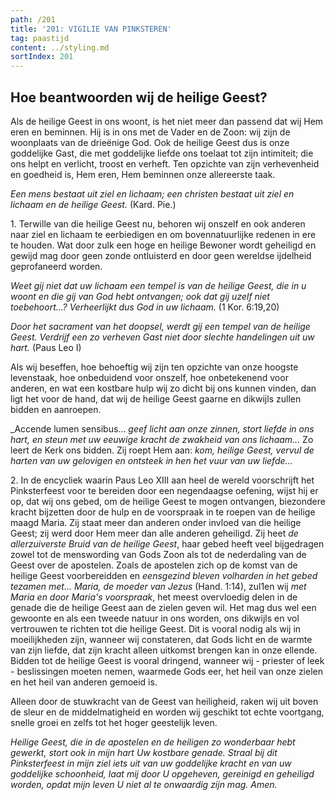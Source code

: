 ```yaml
---
path: /201
title: '201: VIGILIE VAN PINKSTEREN'
tag: paastijd
content: ../styling.md
sortIndex: 201
---
```


## Hoe beantwoorden wij de heilige Geest?

Als de heilige Geest in ons woont, is het niet meer dan passend dat wij Hem eren en beminnen. Hij is in ons met de Vader en de Zoon: wij zijn de woonplaats van de drieënige God. Ook de heilige Geest dus is onze goddelijke Gast, die met goddelijke liefde ons toelaat tot zijn intimiteit; die ons helpt en verlicht, troost en verheft. Ten opzichte van zijn verhevenheid en goedheid is, Hem eren, Hem beminnen onze allereerste taak.

_Een mens bestaat uit ziel en lichaam; een christen bestaat uit ziel en lichaam en de heilige Geest._ (Kard. Pie.)

1\. Terwille van die heilige Geest nu, behoren wij onszelf en ook anderen naar ziel en lichaam te eerbiedigen en om bovennatuurlijke redenen in ere te houden. Wat door zulk een hoge en heilige Bewoner wordt geheiligd en gewijd mag door geen zonde ontluisterd en door geen wereldse ijdelheid geprofaneerd worden.

_Weet gij niet dat uw lichaam een tempel is van de heilige Geest, die in u woont en die gij van God hebt ontvangen; ook dat gij uzelf niet toebehoort...? Verheerlijkt dus God in uw lichaam._ (1 Kor. 6:19,20)

_Door het sacrament van het doopsel, werdt gij een tempel van de heilige Geest. Verdrijf een zo verheven Gast niet door slechte handelingen uit uw hart._ (Paus Leo I)

Als wij beseffen, hoe behoeftig wij zijn ten opzichte van onze hoogste levenstaak, hoe onbeduidend voor onszelf, hoe onbetekenend voor anderen, en wat een kostbare hulp wij zo dicht bij ons
kunnen vinden, dan ligt het voor de hand, dat wij de heilige Geest gaarne en dikwijls zullen bidden en aanroepen.

_Accende lumen sensibus... _geef licht aan onze zinnen, stort liefde in ons hart, en steun met uw eeuwige kracht de zwakheid van ons lichaam..._ Zo leert de Kerk ons bidden. Zij roept Hem aan: _kom, heilige Geest, vervul de harten van uw gelovigen en ontsteek in hen het vuur van uw liefde..._

2\. In de encycliek waarin Paus Leo XIII aan heel de wereld voorschrijft het Pinksterfeest voor te bereiden door een negendaagse oefening, wijst hij er op, dat wij ons gebed, om de heilige Geest te mogen ontvangen, biezondere kracht bijzetten door de hulp en de voorspraak in te roepen van de heilige maagd Maria. Zij staat meer dan anderen onder invloed van die heilige Geest; zij werd door Hem meer dan alle anderen geheiligd. Zij heet _de allerzuiverste Bruid van de heilige Geest_, haar gebed heeft veel bijgedragen zowel tot de menswording van Gods Zoon als tot de nederdaling van de Geest over de apostelen. Zoals de apostelen zich op de komst van de heilige Geest voorbereidden en _eensgezind bleven volharden in het gebed tezamen met... Maria, de moeder van Jezus_ (Hand. 1:14), zul1en wij _met Maria en door Maria's voorspraak_, het meest overvloedig delen in de genade die de heilige Geest aan de zielen geven wil. Het mag dus wel een gewoonte en als een tweede natuur in ons worden, ons dikwijls en vol vertrouwen te richten tot die heilige Geest. Dit is vooral nodig als wij in moeilijkheden zijn, wanneer wij constateren, dat Gods licht en de warmte van zijn liefde, dat zijn kracht alleen uitkomst brengen kan in onze ellende. Bidden tot de heilige Geest is vooral dringend, wanneer wij - priester of leek - beslissingen moeten nemen, waarmede Gods eer, het heil van onze zielen en het heil van anderen gemoeid is.

Alleen door de stuwkracht van de Geest van heiligheid, raken wij uit boven de sleur en de middelmatigheid en worden wij geschikt tot echte voortgang, snelle groei en zelfs tot het hoger geestelijk leven.

_Heilige Geest, die in de apostelen en de heiligen zo wonderbaar hebt gewerkt, stort ook in mijn hart Uw kostbare genade. Straal bij dit Pinksterfeest in mijn ziel iets uit van uw goddelijke kracht en van uw goddelijke schoonheid, laat mij door U opgeheven, gereinigd en geheiligd worden, opdat mijn leven U niet al te onwaardig zijn mag. Amen._
